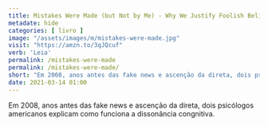 ```yaml
---
title: Mistakes Were Made (but Not by Me) - Why We Justify Foolish Beliefs, Bad Decisions, and Hurtful Acts - Caroll Tavris, Elliot Aronson
metadate: hide
categories: [ livro ]
image: "/assets/images/m/mistakes-were-made.jpg"
visit: "https://amzn.to/3qJQcuf"
verb: 'Leia'
permalink: /mistakes-were-made
permalink: /mistakes-were-made/
short: "Em 2008, anos antes das fake news e ascenção da direta, dois psicólogos americanos explicam como funciona a dissonância congnitiva."
date: 2021-03-14 01:00
---
```


Em 2008, anos antes das fake news e ascenção da direta, dois psicólogos americanos explicam como funciona a dissonância congnitiva.
